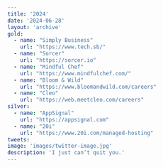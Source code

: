 ```yaml
---
title: '2024'
date: '2024-06-28'
layout: 'archive'
gold:
  - name: "Simply Business"
    url: "https://www.tech.sb/"
  - name: "Sorcer"
    url: "https://sorcer.io"
  - name: "Mindful Chef"
    url: "https://www.mindfulchef.com/"
  - name: "Bloom & Wild"
    url: "https://www.bloomandwild.com/careers"
  - name: "Cleo"
    url: "https://web.meetcleo.com/careers"
silver:
  - name: "AppSignal"
    url: "https://appsignal.com"
  - name: "20i"
    url: "https://www.20i.com/managed-hosting"
tweets:
image: 'images/twitter-image.jpg'
description: 'I just can’t quit you.'
---
```


